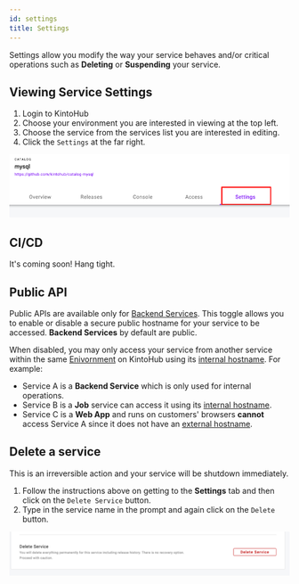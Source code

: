 ```yaml
---
id: settings
title: Settings
---
```


Settings allow you modify the way your service behaves and/or critical operations such as **Deleting** or **Suspending** your service.

## Viewing Service Settings

1. Login to KintoHub
2. Choose your environment you are interested in viewing at the top left.
3. Choose the service from the services list you are interested in editing.
4. Click the `Settings` at the far right.

![Settings Tab](/img/anatomy/settings.png)

## CI/CD

It's coming soon! Hang tight.

## Public API

Public APIs are available only for [Backend Services](../service-types/types-backend-api.md).
This toggle allows you to enable or disable a secure public hostname for your service to be accessed.
**Backend Services** by default are public.

When disabled, you may only access your service from another service within the same [Enivornment](anatomy-environment.md) on KintoHub using its [internal hostname](anatomy-access.md#how-it-works).
For example:

* Service A is a **Backend Service** which is only used for internal operations.
* Service B is a **Job** service can access it using its [internal hostname](anatomy-access.md#how-it-works).
* Service C is a **Web App** and runs on customers' browsers **cannot** access Service A since it does not have an [external hostname](anatomy-access.md#how-it-works).

## Delete a service

This is an irreversible action and your service will be shutdown immediately.

1. Follow the instructions above on getting to the **Settings** tab and then click on the `Delete Service` button.
2. Type in the service name in the prompt and again click on the `Delete` button.

![Delete Service](/img/anatomy/delete-service.png)
